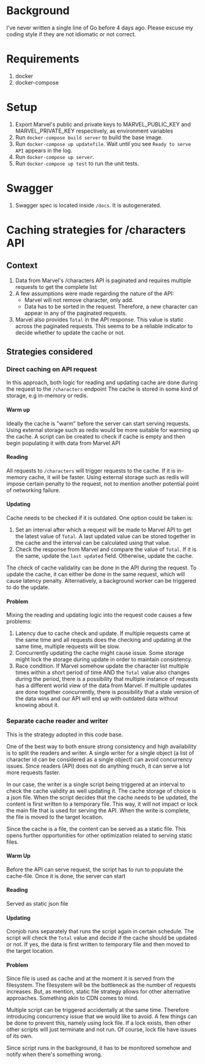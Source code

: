 # Background

I've never written a single line of Go before 4 days ago. Please excuse my coding style if they are not idiomatic or not correct.

# Requirements

1. docker
2. docker-compose

# Setup

1. Export Marvel's public and private keys to MARVEL_PUBLIC_KEY and MARVEL_PRIVATE_KEY respectively, as environment variables
2. Run `docker-compose build server` to build the base image.
3. Run `docker-compose up updatefile`. Wait until you see `Ready to serve API` appears in the log.
4. Run `docker-compose up server`.
5. Run `docker-compose up test` to run the unit tests.

# Swagger

1. Swagger spec is located inside `/docs`. It is autogenerated.

# Caching strategies for /characters API

## Context

1. Data from Marvel's /characters API is paginated and requires multiple requests to get the complete list
2. A few assumptions were made regarding the nature of the API:
    - Marvel will not remove character, only add.
    - Data has to be sorted in the request. Therefore, a new character can appear in any of the paginated requests.
3. Marvel also provides `Total` in the API response. This value is static across the paginated requests. This seems to be
a reliable indicator to decide whether to update the cache or not.

## Strategies considered

### Direct caching on API request

In this approach, both logic for reading and updating cache are done during the request to the `/characters` endpoint
The cache is stored in some kind of storage, e.g in-memory or redis.

#### Warm up

Ideally the cache is "warm" before the server can start serving requests. Using external storage such as redis would be
more suitable for warming up the cache. A script can be created to check if cache is empty and then begin populating it
with data from Marvel API

#### Reading

All requests to `/characters` will trigger requests to the cache. If it is in-memory cache, it will be faster. Using
external storage such as redis will impose certain penalty to the request, not to mention another potential point of
networking failure.

#### Updating

Cache needs to be checked if it is outdated. One option could be taken is:

1. Set an interval after which a request will be made to Marvel API to get the latest value of `Total`. A last updated
value can be stored together in the cache and the interval can be calculated using that value.
2. Check the response from Marvel and compare the value of `Total`. If it is the same, update the `last updated` field.
Otherwise, update the cache.

The check of cache validality can be done in the API during the request. To update the cache, it can either be done
in the same request, which will cause latency penalty. Alternatively, a background worker can be triggered to do the
update.

#### Problem

Mixing the reading and updating logic into the request code causes a few problems:

1. Latency due to cache check and update. If multiple requests came at the same time and all requests does the checking and
updating at the same time, multiple requests will be slow.
2. Concurrently updating the cache might cause issue. Some storage might lock the storage during update in order to
maintain consistency.
3. Race condition. If Marvel somehow update the character list multiple times within a short period of time AND the `Total`
value also changes during the period, there is a possibility that multiple instance of requests has a different world view
of the data from Marvel. If multiple updates are done together concurrently, there is possibility that a stale version
of the data wins and our API will end up with outdated data without knowing about it.

### Separate cache reader and writer

This is the strategy adopted in this code base.

One of the best way to both ensure strong consistency and high availability is to split the readers and writer. A single
writer for a single object (a list of character id can be considered as a single object) can avoid concurrency issues.
Since readers (API) does not do anything much, it can serve a lot more requests faster.

In our case, the writer is a single script being triggered at an interval to check the cache validity as well updating it.
The cache storage of choice is a json file. When the script decides that the cache needs to be updated, the content is 
first written to a temporary file. This way, it will not impact or lock the main file that is used for serving the API.
When the write is complete, the file is moved to the target location.

Since the cache is a file, the content can be served as a static file. This opens further opportunities for other
optimization related to serving static files.

#### Warm Up

Before the API can serve request, the script has to run to populate the cache-file. Once it is done, the server can start

#### Reading

Served as static json file

#### Updating

Cronjob runs separately that runs the script again in certain schedule. The script will check the `Total` value and
decide if the cache should be updated or not. If yes, the data is first written to temporary file and then moved to the
target location.

#### Problem

Since file is used as cache and at the moment it is served from the filesystem. The filesystem will be the bottleneck
as the number of requests increases. But, as mention, static file strategy allows for other alternative approaches.
Something akin to CDN comes to mind.

Multiple script can be triggered accidentally at the same time. Therefore introducing concurrency issue that we would like
to avoid. A few things can be done to prevent this, namely using lock file. If a lock exists, then other other scripts will
just terminate and not run. Of course, lock file have issues of its own.

Since script runs in the background, it has to be monitored somehow and notify when there's something wrong.
